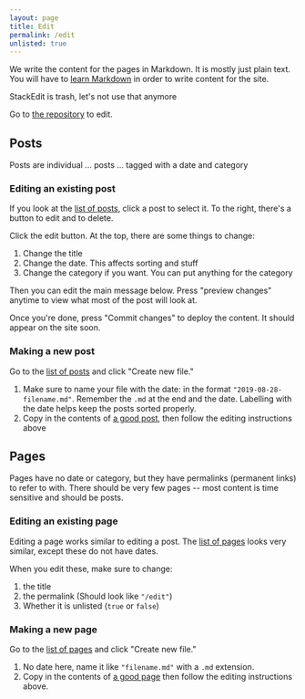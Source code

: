 ```yaml
---
layout: page
title: Edit
permalink: /edit
unlisted: true
---
```

We write the content for the pages in Markdown. It is mostly just plain text. You will have to [learn Markdown](https://www.markdowntutorial.com/) in order to write content for the site.

StackEdit is trash, let's not use that anymore

Go to [the repository](https://github.com/irvington-math-club/irvington-math-club.github.io) to edit.

## Posts

Posts are individual ... posts ... tagged with a date and category

### Editing an existing post

If you look at the [list of posts](https://github.com/irvington-math-club/irvington-math-club.github.io/tree/master/_posts),
click a post to select it. To the right, there's a button to edit and to delete.

Click the edit button. At the top, there are some things to change:

 1. Change the title
 2. Change the date. This affects sorting and stuff
 3. Change the category if you want. You can put anything for the category

Then you can edit the main message below. Press "preview changes" anytime to
view what most of the post will look at.

Once you're done, press "Commit changes" to deploy the content. It should appear
on the site soon.

### Making a new post

Go to the [list of posts](https://github.com/irvington-math-club/irvington-math-club.github.io/tree/master/_posts) and click "Create new file."

  1. Make sure to name your file with the date: in the format `"2019-08-28-filename.md"`. Remember the `.md` at the end and the date.
      Labelling with the date helps keep the posts sorted properly.
  2. Copy in the contents of [a good post](
  https://github.com/irvington-math-club/irvington-math-club.github.io/edit/master/_posts/2019-08-17-see-us-at-MAZE-day.md), then follow the editing instructions above

## Pages

Pages have no date or category, but they have permalinks (permanent links) to refer to with.
There should be very few pages -- most content is time sensitive and should be posts.

### Editing an existing page

Editing a page works similar to editing a post. The [list of pages](https://github.com/irvington-math-club/irvington-math-club.github.io/tree/master/_pages) looks very similar, except these do not have dates.

When you edit these, make sure to change:

  1. the title
  2. the permalink (Should look like `"/edit"`)
  3. Whether it is unlisted (`true` or `false`)

### Making a new page

Go to the [list of pages](https://github.com/irvington-math-club/irvington-math-club.github.io/tree/master/_pages) and click "Create new file."

  1. No date here, name it like `"filename.md"` with a `.md` extension.
  2. Copy in the contents of [a good page](https://github.com/irvington-math-club/irvington-math-club.github.io/edit/master/_pages/edit.md) then follow the editing instructions above.
